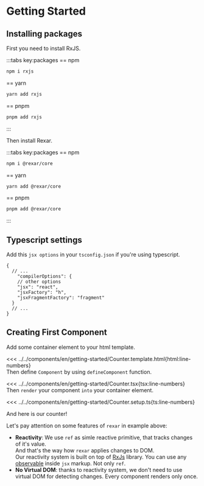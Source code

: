 # Getting Started

## Installing packages

First you need to install RxJS.

:::tabs key:packages
== npm
```sh
npm i rxjs
```
== yarn
```sh
yarn add rxjs
```
== pnpm
```sh
pnpm add rxjs
```
:::

Then install Rexar.

:::tabs key:packages
== npm
```sh
npm i @rexar/core
```
== yarn
```sh
yarn add @rexar/core
```
== pnpm
```sh
pnpm add @rexar/core
```
:::

<script setup>
import Demo from '../../components/tools/Demo.vue'
import { Counter } from '../../components/en/getting-started/Counter.tsx'
</script>

## Typescript settings

Add this `jsx options` in your `tsconfig.json` if you're using typescript.

```jsonc
{
  // ...
    "compilerOptions": {
    // other options
    "jsx": "react",
    "jsxFactory": "h",
    "jsxFragmentFactory": "fragment"
  }
  // ...
}
```

## Creating First Component

Add some container element to your html template.

<<< ../../components/en/getting-started/Counter.template.html{html:line-numbers}  
Then define `Component` by using `defineComponent` function.

<<< ../../components/en/getting-started/Counter.tsx{tsx:line-numbers}  
Then `render` your component `into` your container element.

<<< ../../components/en/getting-started/Counter.setup.ts{ts:line-numbers}

And here is our counter!
<Demo :is="Counter" />

Let's pay attention on some features of `rexar` in example above:
- **Reactivity**: We use `ref` as simle reactive primitive, that tracks changes of it's value.  
  And that's the way how `rexar` applies changes to DOM.  
  Our reactivity system is built on top of [RxJs](https://rxjs.dev/) library. You can use any [observable](https://rxjs.dev/guide/observable) inside `jsx` markup. Not only `ref`.
- **No Virtual DOM**: thanks to reactivity system, we don't need to use virtual DOM for detecting changes. Every component renders only once.
